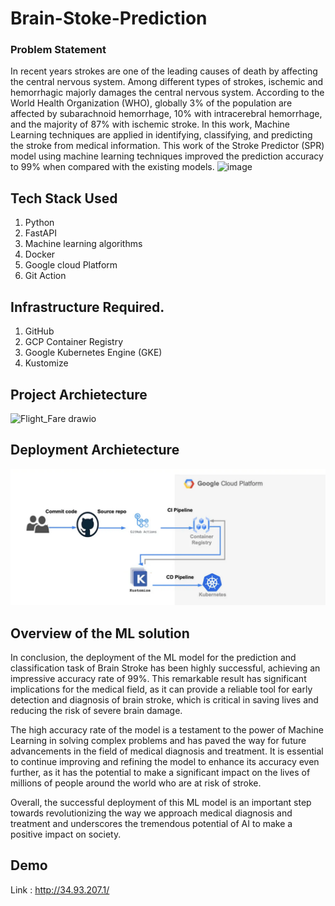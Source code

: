﻿#  Brain-Stoke-Prediction

### Problem Statement

 In recent years strokes are one of the leading causes of death by affecting the central nervous system. Among different types of strokes, ischemic and hemorrhagic majorly damages the central nervous system. According to the World Health Organization (WHO), globally 3% of the population are affected by subarachnoid hemorrhage, 10% with intracerebral hemorrhage, and the majority of 87% with ischemic stroke. In this  work, Machine Learning techniques are applied in identifying, classifying, and predicting the stroke from medical information. This work of the Stroke Predictor (SPR) model using machine learning techniques improved the prediction accuracy to 99% when compared with the existing models.
![image](https://www.stroke.org/-/media/Stroke-Images/About-Stroke/Types-of-Stroke/illustration_of_a_stroke.jpg)



## Tech Stack Used
1. Python 
2. FastAPI 
3. Machine learning algorithms
4. Docker
5. Google cloud Platform
6. Git Action

## Infrastructure Required.

1. GitHub 
2. GCP Container Registry
3. Google Kubernetes Engine (GKE)
4. Kustomize




## Project Archietecture


![Flight_Fare drawio](https://user-images.githubusercontent.com/52121048/223192362-9d68ef4f-6f56-4525-b05f-4166996d46a1.png)


## Deployment Archietecture

![Alt text](Screenshot%202023-04-10%20131412.png)

## Overview of the ML solution 

In conclusion, the deployment of the ML model for the prediction and classification task of Brain Stroke has been highly successful, achieving an impressive accuracy rate of 99%. This remarkable result has significant implications for the medical field, as it can provide a reliable tool for early detection and diagnosis of brain stroke, which is critical in saving lives and reducing the risk of severe brain damage.

The high accuracy rate of the model is a testament to the power of Machine Learning in solving complex problems and has paved the way for future advancements in the field of medical diagnosis and treatment. It is essential to continue improving and refining the model to enhance its accuracy even further, as it has the potential to make a significant impact on the lives of millions of people around the world who are at risk of stroke.

Overall, the successful deployment of this ML model is an important step towards revolutionizing the way we approach medical diagnosis and treatment and underscores the tremendous potential of AI to make a positive impact on society.

## Demo 
Link : http://34.93.207.1/




